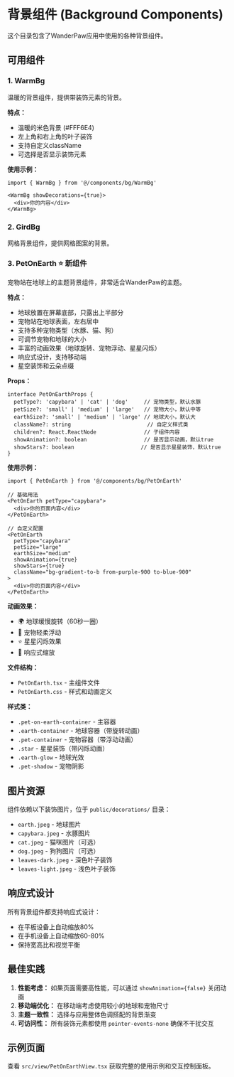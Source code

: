 # 背景组件 (Background Components)

这个目录包含了WanderPaw应用中使用的各种背景组件。

## 可用组件

### 1. WarmBg
温暖的背景组件，提供带装饰元素的背景。

**特点：**
- 温暖的米色背景 (#FFF6E4)
- 左上角和右上角的叶子装饰
- 支持自定义className
- 可选择是否显示装饰元素

**使用示例：**
```tsx
import { WarmBg } from '@/components/bg/WarmBg'

<WarmBg showDecorations={true}>
  <div>你的内容</div>
</WarmBg>
```

### 2. GirdBg
网格背景组件，提供网格图案的背景。

### 3. PetOnEarth ⭐ 新组件
宠物站在地球上的主题背景组件，非常适合WanderPaw的主题。

**特点：**
- 地球放置在屏幕底部，只露出上半部分
- 宠物站在地球表面，左右居中
- 支持多种宠物类型（水豚、猫、狗）
- 可调节宠物和地球的大小
- 丰富的动画效果（地球旋转、宠物浮动、星星闪烁）
- 响应式设计，支持移动端
- 星空装饰和云朵点缀

**Props：**
```tsx
interface PetOnEarthProps {
  petType?: 'capybara' | 'cat' | 'dog'     // 宠物类型，默认水豚
  petSize?: 'small' | 'medium' | 'large'   // 宠物大小，默认中等
  earthSize?: 'small' | 'medium' | 'large' // 地球大小，默认大
  className?: string                        // 自定义样式类
  children?: React.ReactNode               // 子组件内容
  showAnimation?: boolean                  // 是否显示动画，默认true
  showStars?: boolean                     // 是否显示星星装饰，默认true
}
```

**使用示例：**
```tsx
import { PetOnEarth } from '@/components/bg/PetOnEarth'

// 基础用法
<PetOnEarth petType="capybara">
  <div>你的页面内容</div>
</PetOnEarth>

// 自定义配置
<PetOnEarth 
  petType="capybara"
  petSize="large"
  earthSize="medium"
  showAnimation={true}
  showStars={true}
  className="bg-gradient-to-b from-purple-900 to-blue-900"
>
  <div>你的页面内容</div>
</PetOnEarth>
```

**动画效果：**
- 🌍 地球缓慢旋转（60秒一圈）
- 🦫 宠物轻柔浮动
- ⭐ 星星闪烁效果
- 📱 响应式缩放

**文件结构：**
- `PetOnEarth.tsx` - 主组件文件
- `PetOnEarth.css` - 样式和动画定义

**样式类：**
- `.pet-on-earth-container` - 主容器
- `.earth-container` - 地球容器（带旋转动画）
- `.pet-container` - 宠物容器（带浮动动画）
- `.star` - 星星装饰（带闪烁动画）
- `.earth-glow` - 地球光效
- `.pet-shadow` - 宠物阴影

## 图片资源

组件依赖以下装饰图片，位于 `public/decorations/` 目录：

- `earth.jpeg` - 地球图片
- `capybara.jpeg` - 水豚图片
- `cat.jpeg` - 猫咪图片（可选）
- `dog.jpeg` - 狗狗图片（可选）
- `leaves-dark.jpeg` - 深色叶子装饰
- `leaves-light.jpeg` - 浅色叶子装饰

## 响应式设计

所有背景组件都支持响应式设计：
- 在平板设备上自动缩放80%
- 在手机设备上自动缩放60-80%
- 保持宽高比和视觉平衡

## 最佳实践

1. **性能考虑：** 如果页面需要高性能，可以通过 `showAnimation={false}` 关闭动画
2. **移动端优化：** 在移动端考虑使用较小的地球和宠物尺寸
3. **主题一致性：** 选择与应用整体色调搭配的背景渐变
4. **可访问性：** 所有装饰元素都使用 `pointer-events-none` 确保不干扰交互

## 示例页面

查看 `src/view/PetOnEarthView.tsx` 获取完整的使用示例和交互控制面板。 